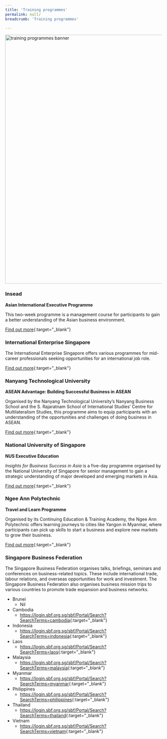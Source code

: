 ```yaml
---
title: 'Training programmes'
permalink: null/
breadcrumb: 'Training programmes'

---
```



<img src="\images\asean-professionals\training-programmes.jpg" alt="training programmes banner" style="width:800px;" />

### **Insead**

**Asian International Executive Programme**

This two-week programme is a management course for participants to gain a better understanding of the Asian business environment.

[Find out more](https://www.insead.edu/executive-education/general-management/asian-international-executive-programme){:target="_blank"}



### **International Enterprise Singapore**

The International Enterprise Singapore offers various programmes for mid-career professionals seeking opportunities for an international job role.

[Find out more](https://www.iesingapore.gov.sg/Venture-Overseas/Talent-Development/Mid-Career-Professional-Executives){:target="_blank"}



### **Nanyang Technological University**

**ASEAN Advantage: Building Successful Business in ASEAN**

Organised by the Nanyang Technological University’s Nanyang Business School and the S. Rajaratnam School of International Studies’ Centre for Multilateralism Studies, this programme aims to equip participants with an understanding of the opportunities and challenges of doing business in ASEAN.

[Find out more](http://www.nbs.ntu.edu.sg/Programmes/NEE/ldp/Pages/ASEAN.aspx){:target="_blank"}



### **National University of Singapore**

**NUS Executive Education**

*Insights for Business Success in Asia* is a five-day programme organised by the National University of Singapore for senior management to gain a strategic understanding of major developed and emerging markets in Asia.

[Find out more](http://executive-education.nus.edu/programmes/11-business-strategies-asia){:target="_blank"}



### **Ngee Ann Polytechnic**

**Travel and Learn Programme**

Organised by its Continuing Education & Training Academy, the Ngee Ann Polytechnic offers learning journeys to cities like Yangon in Myanmar, where participants can pick up skills to start a business and explore new markets to grow their business.

[Find out more](http://www2.np.edu.sg/cet/courses/Pages/travelandlearn.aspx){:target="_blank"}



### Singapore Business Federation

The Singapore Business Federation organises talks, briefings, seminars and conferences on business-related topics. These include international trade, labour relations, and overseas opportunities for work and investment. The Singapore Business Federation also organises business mission trips to various countries to promote trade expansion and business networks.

- Brunei
  - Nil
- Cambodia
  - <https://login.sbf.org.sg/sbf/Portal/Search?SearchTerms=cambodia>{:target="_blank"}
- Indonesia
  - <https://login.sbf.org.sg/sbf/Portal/Search?SearchTerms=indonesia>{:target="_blank"}
- Laos
  - <https://login.sbf.org.sg/sbf/Portal/Search?SearchTerms=laos>{:target="_blank"}
- Malaysia
  - <https://login.sbf.org.sg/sbf/Portal/Search?SearchTerms=malaysia>{:target="_blank"}
- Myanmar
  - <https://login.sbf.org.sg/sbf/Portal/Search?SearchTerms=myanmar>{:target="_blank"}
- Philippines
  - <https://login.sbf.org.sg/sbf/Portal/Search?SearchTerms=philippines>{:target="_blank"}
- Thailand
  - <https://login.sbf.org.sg/sbf/Portal/Search?SearchTerms=thailand>{:target="_blank"}
- Vietnam
  - <https://login.sbf.org.sg/sbf/Portal/Search?SearchTerms=vietnam>{:target="_blank"}